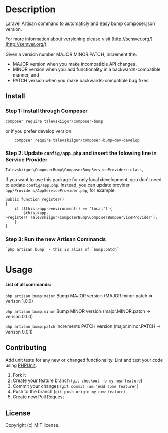 # Description

Laravel Artisan command to automaticly and easy bump composer.json version.


For more information about versioning please visit [http://semver.org/](http://semver.org/) 

Given a version number MAJOR.MINOR.PATCH, increment the:  

 * MAJOR version when you make incompatible API changes,  
 * MINOR version when you add functionality in a backwards-compatible manner, and  
 * PATCH version when you make backwards-compatible bug fixes.  

## Install

### Step 1: Install through Composer

	composer require talevskiigor/composer-bump

or if you prefer develop version:

		composer require talevskiigor/composer-bump=dev-develop

### Step 2: Update `config/app.php` and insert the folowing line in Service Provider	

	Talevskiigor\ComposerBump\ComposerBumpServiceProvider::class,


If you want to use this package for only local development, you don't need to update `config/app.php`. Instead, you can update provider `app/Providers/AppServiceProvider.php`, for example:

	public function register()
	{
	    if ($this->app->environment() == 'local') {
	        $this->app->register('Talevskiigor\ComposerBump\ComposerBumpServiceProvider');
	    }
	}

### Step 3: Run the new Artisan Commands

	`php artisan bump` - this is alias of `bump:patch`


# Usage 
#### List of all commands:


  `php artisan bump:major`          Bump MAJOR version (MAJOR.minor.patch => verison 1.0.0) 

  `php artisan bump:minor`          Bump MINOR version (major.MINOR.patch => verison 0.1.0) 

  `php artisan bump:patch`          Increments PATCH version (major.minor.PATCH => verison 0.0.1) 


## Contributing

Add unit tests for any new or changed functionality. Lint and test your code using [PHPUnit](https://phpunit.de/).

1. Fork it
2. Create your feature branch (`git checkout -b my-new-feature`)
3. Commit your changes (`git commit -am 'Add some feature'`)
4. Push to the branch (`git push origin my-new-feature`)
5. Create new Pull Request

## License
Copyright (c) MIT license.	
